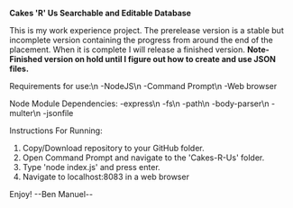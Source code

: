 **Cakes 'R' Us Searchable and Editable Database**

This is my work experience project.
The prerelease version is a stable but incomplete version containing the progress from around the end of the placement.
When it is complete I will release a finished version.
**Note-Finished version on hold until I figure out how to create and use JSON files.**

Requirements for use:\n
-NodeJS\n
-Command Prompt\n
-Web browser

Node Module Dependencies:
-express\n
-fs\n
-path\n
-body-parser\n
-multer\n
-jsonfile

Instructions For Running:
1) Copy/Download repository to your GitHub folder.
2) Open Command Prompt and navigate to the 'Cakes-R-Us' folder.
3) Type 'node index.js' and press enter.
4) Navigate to localhost:8083 in a web browser

Enjoy!
--Ben Manuel--
